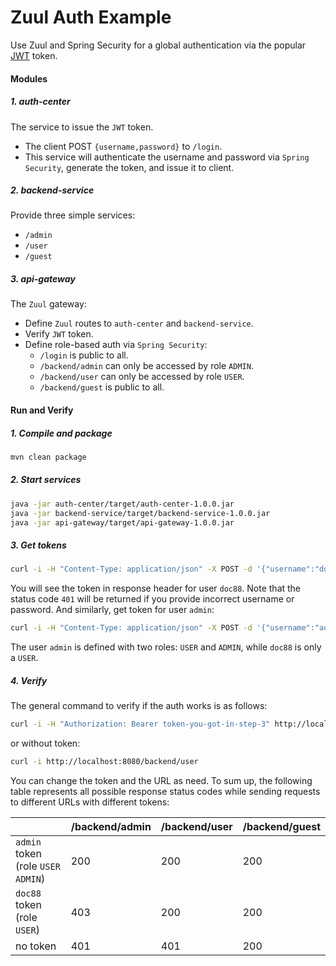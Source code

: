 # Zuul Auth Example

Use Zuul and Spring Security for a global authentication via the popular
[JWT](https://jwt.io/introduction/) token.

#### Modules

##### 1. **auth-center**
The service to issue the `JWT` token.
- The client POST `{username,password}` to `/login`.
- This service will authenticate the username and password via `Spring Security`,
  generate the token, and issue it to client.

##### 2. **backend-service**
Provide three simple services:
- `/admin`
- `/user`
- `/guest`
 
##### 3. **api-gateway**
The `Zuul` gateway:
- Define `Zuul` routes to `auth-center` and `backend-service`.
- Verify `JWT` token.
- Define role-based auth via `Spring Security`:
    - `/login` is public to all.
    - `/backend/admin` can only be accessed by role `ADMIN`.
    - `/backend/user` can only be accessed by role `USER`.
    - `/backend/guest` is public to all.

#### Run and Verify

##### 1. Compile and package
```bash
mvn clean package
```

##### 2. Start services
```bash
java -jar auth-center/target/auth-center-1.0.0.jar
java -jar backend-service/target/backend-service-1.0.0.jar
java -jar api-gateway/target/api-gateway-1.0.0.jar
```

##### 3. Get tokens
```bash
curl -i -H "Content-Type: application/json" -X POST -d '{"username":"doc88","password":"doc88"}' http://localhost:8080/login
```
You will see the token in response header for user `doc88`. Note that the status code `401` will be returned if you provide incorrect username or password. And similarly, get token for user `admin`:
```bash
curl -i -H "Content-Type: application/json" -X POST -d '{"username":"admin","password":"admin"}' http://localhost:8080/login
```
The user `admin` is defined with two roles: `USER` and `ADMIN`, while `doc88` is only a `USER`.

##### 4. Verify
The general command to verify if the auth works is as follows:
```bash
curl -i -H "Authorization: Bearer token-you-got-in-step-3" http://localhost:8080/backend/user
```
or without token:
```bash
curl -i http://localhost:8080/backend/user
```
You can change the token and the URL as need. To sum up, the following table represents all possible response status codes while sending requests to different URLs with different tokens:

|                                     | /backend/admin | /backend/user | /backend/guest |
| ----------------------------------- | -------------- | ------------- | -------------- |
| `admin` token (role `USER` `ADMIN`) |            200 |           200 |            200 |
| `doc88` token (role `USER`)       |            403 |           200 |            200 |
| no token                            |            401 |           401 |            200 |